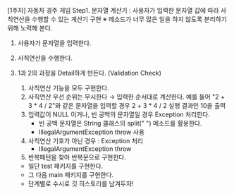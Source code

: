 [1주차] 자동차 경주 게임
Step1. 문자열 계산기
: 사용자가 입력한 문자열 값에 따라 사칙연산을 수행할 수 있는 계산기 구현
※ 메소드가 너무 많은 일을 하지 않도록 분리하기 위해 노력해 본다.


1. 사용자가 문자열을 입력한다.
2. 사칙연산을 수행한다.
3. 1과 2의 과정을 Detail하게 만든다. (Validation Check)
    1) 사칙연산 기능을 모두 구현한다.
    2) 사칙연산 우선 순위는 무시한다 → 입력한 순서대로 계산한다.
    예를 들어 "2 + 3 * 4 / 2"와 같은 문자열을 입력할 경우 2 + 3 * 4 / 2 실행 결과인 10을 출력
    3) 입력값이 NULL 이거나, 빈 공백의 문자열일 경우 Exception 처리한다.
        - 빈 공백 문자열은 String 클래스의 split(" ") 메소드를 활용한다.
        - IllegalArgumentException throw 사용
    4) 사칙연산 기호가 아닌 경우 : Exception 처리
        - IllegalArgumentException throw
    5) 반복패턴을 찾아 반복문으로 구현한다.

    - 일단 test 패키지를 구현한다.
    - 그 다음 main 패키지를 구현한다.
    - 단계별로 수시로 깃 히스토리를 남겨두자!
